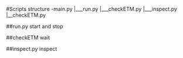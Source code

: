 #Scripts structure
-main.py
      |___run.py
      |___checkETM.py
      |___inspect.py
               |__checkETM.py

##run.py
start and stop

##checkETM
wait

##inspect.py
inspect
